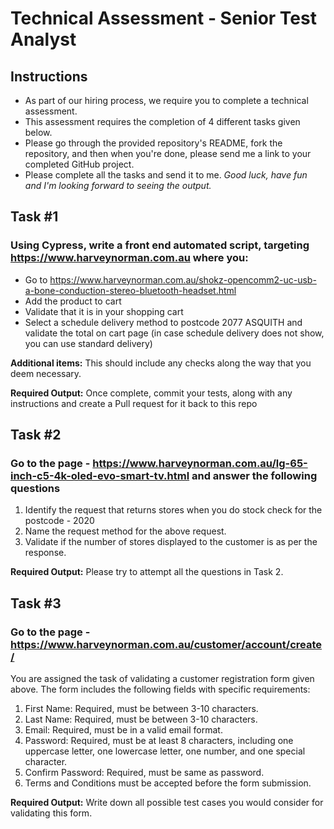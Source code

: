 # Technical Assessment - Senior Test Analyst

## Instructions
- As part of our hiring process, we require you to complete a technical assessment.
- This assessment requires the completion of 4 different tasks given below. 
- Please go through the provided repository's README, fork the repository, and then when you're done, please send me a link to your completed GitHub project.
- Please complete all the tasks and send it to me.
_Good luck, have fun and I'm looking forward to seeing the output._

## Task #1
### Using Cypress, write a front end automated script, targeting https://www.harveynorman.com.au where you:

  - Go to https://www.harveynorman.com.au/shokz-opencomm2-uc-usb-a-bone-conduction-stereo-bluetooth-headset.html
  - Add the product to cart
  - Validate that it is in your shopping cart
  - Select a schedule delivery method to postcode 2077 ASQUITH and validate the total on cart page (in case schedule delivery does not show, you can use standard delivery)

**Additional items:**
This should include any checks along the way that you deem necessary.

**Required Output:**
Once complete, commit your tests, along with any instructions and create a Pull request for it back to this repo

## Task #2
### Go to the page - https://www.harveynorman.com.au/lg-65-inch-c5-4k-oled-evo-smart-tv.html and answer the following questions

  1. Identify the request that returns stores when you do stock check for the postcode - 2020
  2. Name the request method for the above request.
  3. Validate if the number of stores displayed to the customer is as per the response.
  
**Required Output:**
Please try to attempt all the questions in Task 2.

## Task #3
### Go to the page - https://www.harveynorman.com.au/customer/account/create/

You are assigned the task of validating a customer registration form given above. The form includes the following fields with specific requirements:

  1. First Name: Required, must be between 3-10 characters.
  2. Last Name: Required, must be between 3-10 characters.
  3. Email: Required, must be in a valid email format.
  4. Password: Required, must be at least 8 characters, including one uppercase letter, one lowercase letter, one number, and one special character.
  5. Confirm Password: Required, must be same as password.
  6. Terms and Conditions must be accepted before the form submission.
     
**Required Output:**
Write down all possible test cases you would consider for validating this form.

